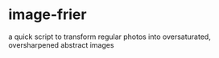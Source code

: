 # image-frier
a quick script to transform regular photos into oversaturated, oversharpened abstract images
